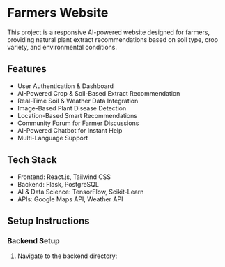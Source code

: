 # Farmers Website

This project is a responsive AI-powered website designed for farmers, providing natural plant extract recommendations based on soil type, crop variety, and environmental conditions.

## Features

- User Authentication & Dashboard
- AI-Powered Crop & Soil-Based Extract Recommendation
- Real-Time Soil & Weather Data Integration
- Image-Based Plant Disease Detection
- Location-Based Smart Recommendations
- Community Forum for Farmer Discussions
- AI-Powered Chatbot for Instant Help
- Multi-Language Support

## Tech Stack

- Frontend: React.js, Tailwind CSS
- Backend: Flask, PostgreSQL
- AI & Data Science: TensorFlow, Scikit-Learn
- APIs: Google Maps API, Weather API

## Setup Instructions

### Backend Setup

1. Navigate to the backend directory:
   